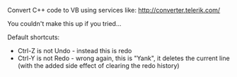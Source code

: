 Convert C++ code to VB using services like: http://converter.telerik.com/

You couldn't make this up if you tried...

Default shortcuts:

* Ctrl-Z is not Undo - instead this is redo
* Ctrl-Y is not Redo - wrong again, this is "Yank", it deletes the current line (with the added side effect of clearing the redo history)
